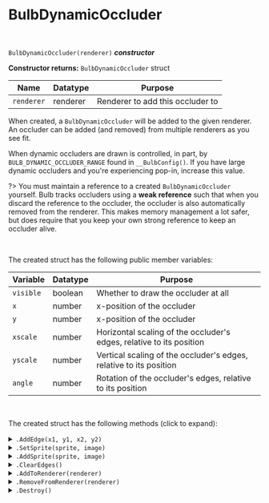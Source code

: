 # BulbDynamicOccluder

&nbsp;

`BulbDynamicOccluder(renderer)` ***constructor***

**Constructor returns:** `BulbDynamicOccluder` struct

|Name      |Datatype|Purpose                         |
|----------|--------|--------------------------------|
|`renderer`|renderer|Renderer to add this occluder to|

When created, a `BulbDynamicOccluder` will be added to the given renderer. An occluder can be added (and removed) from multiple renderers as you see fit.

When dynamic occluders are drawn is controlled, in part, by `BULB_DYNAMIC_OCCLUDER_RANGE` found in `__BulbConfig()`. If you have large dynamic occluders and you're experiencing pop-in, increase this value.

?> You must maintain a reference to a created `BulbDynamicOccluder` yourself. Bulb tracks occluders using a **weak reference** such that when you discard the reference to the occluder, the occluder is also automatically removed from the renderer. This makes memory management a lot safer, but does require that you keep your own strong reference to keep an occluder alive.

&nbsp;

The created struct has the following public member variables:

|Variable     |Datatype|Purpose                                                             |
|-------------|--------|--------------------------------------------------------------------|
|`visible`    |boolean |Whether to draw the occluder at all                                 |
|`x`          |number  |x-position of the occluder                                          |
|`y`          |number  |x-position of the occluder                                          |
|`xscale`     |number  |Horizontal scaling of the occluder's edges, relative to its position|
|`yscale`     |number  |Vertical scaling of the occluder's edges, relative to its position  |
|`angle`      |number  |Rotation of the occluder's edges, relative to its position          |

&nbsp;

The created struct has the following methods (click to expand):

<details><summary><code>.AddEdge(x1, y1, x2, y2)</code></summary>
&nbsp;

**Returns:** N/A (`undefined`)

|Name|Datatype|Purpose                                      |
|----|--------|---------------------------------------------|
|`x1`|number  |x-coordinate of the first vertex of the edge |
|`y1`|number  |y-coordinate of the first vertex of the edge |
|`x2`|number  |x-coordinate of the second vertex of the edge|
|`y2`|number  |y-coordinate of the second vertex of the edge|

Adds an occlusion edge (a shadow-casting line) to the occluder. For use with self-lighting, edges should be defined in a **clockwise** order.

&nbsp;
</details>

<details><summary><code>.SetSprite(sprite, image)</code></summary>
&nbsp;

**Returns:** N/A (`undefined`)

|Name    |Datatype    |Purpose                                                                      |
|--------|------------|-----------------------------------------------------------------------------|
|`sprite`|sprite index|Sprite to use for shadow casting                                             |
|`image` |number      |Image index of the given sprite to use. Negative values are **not** supported|

!> Sprite-based occluders typically generate a lot of edges and carry a significant performance penalty. Use `.SetSprite()` sparingly.

&nbsp;
</details>

<details><summary><code>.AddSprite(sprite, image)</code></summary>
&nbsp;

**Returns:** N/A (`undefined`)

|Name    |Datatype    |Purpose                                                                      |
|--------|------------|-----------------------------------------------------------------------------|
|`sprite`|sprite index|Sprite to use for shadow casting                                             |
|`image` |number      |Image index of the given sprite to use. Negative values are **not** supported|

!> Sprite-based occluders typically generate a lot of edges and carry a significant performance penalty. Use `.AddSprite()` sparingly.

&nbsp;
</details>

<details><summary><code>.ClearEdges()</code></summary>
&nbsp;

**Returns:** N/A (`undefined`)

|Name|Datatype|Purpose|
|----|--------|-------|
|None|        |       |

Removes all edges from the occluder and prepares it for redefinition.

&nbsp;
</details>

<details><summary><code>.AddToRenderer(renderer)</code></summary>
&nbsp;

**Returns:** N/A (`undefined`)

|Name      |Datatype|Purpose                         |
|----------|--------|--------------------------------|
|`renderer`|renderer|Renderer to add this occluder to|

&nbsp;
</details>

<details><summary><code>.RemoveFromRenderer(renderer)</code></summary>
&nbsp;

**Returns:** N/A (`undefined`)

|Name      |Datatype|Purpose                         |
|----------|--------|--------------------------------|
|`renderer`|renderer|Renderer to add this occluder to|

Manually removing an occluder from a renderer is a relatively slow process and should be avoided where possible.

&nbsp;
</details>

<details><summary><code>.Destroy()</code></summary>
&nbsp;

**Returns:** N/A (`undefined`)

|Name|Datatype|Purpose|
|----|--------|-------|
|None|        |       |

Instantly destroys the occluder and prevents it from casting shadows.

&nbsp;
</details>